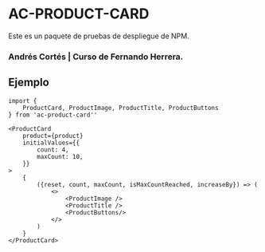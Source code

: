 # AC-PRODUCT-CARD

Este es un paquete de pruebas de despliegue de NPM.

### Andrés Cortés | Curso de Fernando Herrera.

## Ejemplo
```
import {
    ProductCard, ProductImage, ProductTitle, ProductButtons
} from 'ac-product-card''
```


```
<ProductCard 
    product={product}
    initialValues={{
        count: 4,
        maxCount: 10,
    }}
>
    {
        ({reset, count, maxCount, isMaxCountReached, increaseBy}) => (
            <>
                <ProductImage />
                <ProductTitle />
                <ProductButtons/>
            </>
        )
    }
</ProductCard>
```